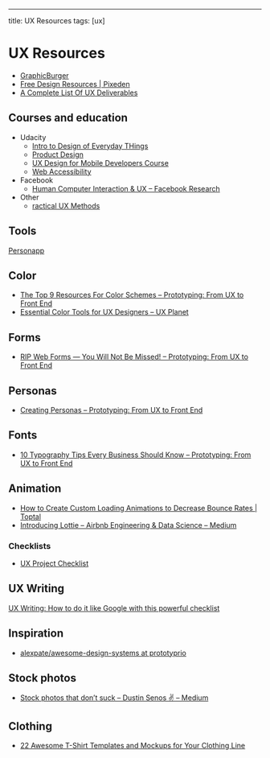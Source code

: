 ---
title: UX Resources
tags: [ux]

# UX Resources

* [GraphicBurger](http://graphicburger.com/)
* [Free Design Resources | Pixeden](https://www.pixeden.com/free-design-web-resources)
* [A Complete List Of UX Deliverables](https://uxplanet.org/a-complete-list-of-ux-deliverables-d62ccf1de434)

## Courses and education

* Udacity
  * [Intro to Design of Everyday THings](https://www.udacity.com/course/intro-to-the-design-of-everyday-things--design101)
  * [Product Design](https://www.udacity.com/course/product-design--ud509)
  * [UX Design for Mobile Developers Course](https://www.udacity.com/course/ux-design-for-mobile-developers--ud849)
  * [Web Accessibility](https://www.udacity.com/course/web-accessibility--ud891)
* Facebook
  * [Human Computer Interaction & UX – Facebook Research](https://research.fb.com/category/human-computer-interaction-and-ux/)
* Other
  * [ractical UX Methods](http://practicaluxmethods.com/)
  
## Tools

[Personapp](http://personapp.io/)

## Color

* [The Top 9 Resources For Color Schemes – Prototyping: From UX to Front End](https://blog.prototypr.io/the-top-9-resources-for-color-schemes-f75ea1630dd9)
* [Essential Color Tools for UX Designers – UX Planet](https://uxplanet.org/essential-color-tools-for-ux-designers-530036eaf9ae)

## Forms

* [RIP Web Forms — You Will Not Be Missed! – Prototyping: From UX to Front End](https://blog.prototypr.io/rip-web-forms-you-will-not-be-missed-7d9eecdc0df2)

## Personas

* [Creating Personas – Prototyping: From UX to Front End](https://blog.prototypr.io/personas-74c4e1c12ee2)

## Fonts

* [10 Typography Tips Every Business Should Know – Prototyping: From UX to Front End](https://blog.prototypr.io/10-typography-tips-every-business-should-know-b62483899d14)


## Animation

* [How to Create Custom Loading Animations to Decrease Bounce Rates | Toptal](https://www.toptal.com/designers/product-design/how-to-create-custom-loading-animations-to-decrease-bounce-rates)
* [Introducing Lottie – Airbnb Engineering & Data Science – Medium](https://medium.com/airbnb-engineering/introducing-lottie-4ff4a0afac0e)

### Checklists

* [UX Project Checklist](http://uxchecklist.github.io/)

## UX Writing

[UX Writing: How to do it like Google with this powerful checklist](https://uxplanet.org/ux-writing-how-to-do-it-like-google-with-this-powerful-checklist-e263cc37f5f1)

## Inspiration

* [alexpate/awesome-design-systems at prototyprio](https://github.com/alexpate/awesome-design-systems?ref=prototyprio&utm_source=prototypr_newsletter&utm_medium=email&utm_campaign=airbnbs_lottie_put_to_the_test_and_awesome_design_systems&utm_term=2017-06-09)

## Stock photos

* [Stock photos that don’t suck – Dustin Senos ✌️ – Medium](https://medium.com/@dustin/stock-photos-that-dont-suck-62ae4bcbe01b)

## Clothing

* [22 Awesome T-Shirt Templates and Mockups for Your Clothing Line](https://www.shopify.co.uk/blog/19495812-22-awesome-t-shirt-templates-and-mockups-for-your-clothing-line)
